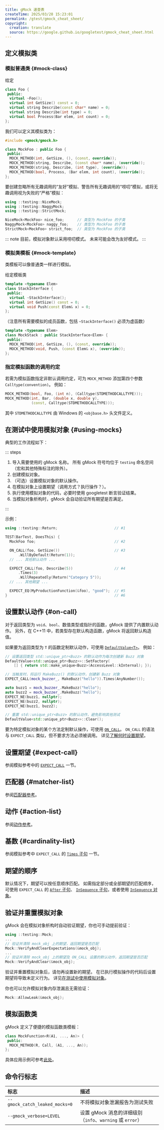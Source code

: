 ```yaml
---
title: gMock 速查表
createTime: 2025/03/28 15:23:01
permalink: /gtest/gmock_cheat_sheet/
copyright:
  creation: translate
  source: https://google.github.io/googletest/gmock_cheat_sheet.html
---
```


## 定义模拟类

### 模拟普通类 {#mock-class}

给定

```cpp
class Foo {
 public:
  virtual ~Foo();
  virtual int GetSize() const = 0;
  virtual string Describe(const char* name) = 0;
  virtual string Describe(int type) = 0;
  virtual bool Process(Bar elem, int count) = 0;
};
```

我们可以定义其模拟类为：

```cpp
#include <gmock/gmock.h>

class MockFoo : public Foo {
 public:
  MOCK_METHOD(int, GetSize, (), (const, override));
  MOCK_METHOD(string, Describe, (const char* name), (override));
  MOCK_METHOD(string, Describe, (int type), (override));
  MOCK_METHOD(bool, Process, (Bar elem, int count), (override));
};
```

要创建忽略所有无趣调用的“友好”模拟、警告所有无趣调用的“唠叨”模拟，或将无趣调用视为失败的“严格”模拟：

```cpp
using ::testing::NiceMock;
using ::testing::NaggyMock;
using ::testing::StrictMock;

NiceMock<MockFoo> nice_foo;      // 类型为 MockFoo 的子类
NaggyMock<MockFoo> naggy_foo;    // 类型为 MockFoo 的子类
StrictMock<MockFoo> strict_foo;  // 类型为 MockFoo 的子类
```

::: note
目前，模拟对象默认采用唠叨模式。
未来可能会改为友好模式。
:::

### 模拟类模板 {#mock-template}

类模板可以像普通类一样进行模拟。

给定模板类

```cpp
template <typename Elem>
class StackInterface {
 public:
  virtual ~StackInterface();
  virtual int GetSize() const = 0;
  virtual void Push(const Elem& x) = 0;
};
```

（注意所有需要模拟的成员函数，包括 `~StackInterface()` 必须为虚函数）

```cpp
template <typename Elem>
class MockStack : public StackInterface<Elem> {
 public:
  MOCK_METHOD(int, GetSize, (), (const, override));
  MOCK_METHOD(void, Push, (const Elem& x), (override));
};
```

### 指定模拟函数的调用约定

若需为模拟函数指定非默认调用约定，可为 `MOCK_METHOD` 添加第四个参数 `Calltype(convention)`。
例如：

```cpp
MOCK_METHOD(bool, Foo, (int n), (Calltype(STDMETHODCALLTYPE)));
MOCK_METHOD(int, Bar, (double x, double y),
            (const, Calltype(STDMETHODCALLTYPE)));
```

其中 `STDMETHODCALLTYPE` 由 Windows 的 `<objbase.h>` 头文件定义。

## 在测试中使用模拟对象 {#using-mocks}

典型的工作流程如下：

::: steps

1. 导入需要使用的 gMock 名称。
   所有 gMock 符号均位于 `testing` 命名空间（宏和其他特殊标注的除外）。
2. 创建模拟对象。
3. （可选）设置模拟对象的默认操作。
4. 在模拟对象上设置期望（调用方式？执行操作？）。
5. 执行使用模拟对象的代码，必要时使用 googletest 断言验证结果。
6. 当模拟对象析构时，gMock 会自动验证所有期望是否满足。

:::

示例：

```cpp
using ::testing::Return;                          // #1

TEST(BarTest, DoesThis) {
  MockFoo foo;                                    // #2

  ON_CALL(foo, GetSize())                         // #3
      .WillByDefault(Return(1));
  // ... 其他默认动作 ...

  EXPECT_CALL(foo, Describe(5))                   // #4
      .Times(3)
      .WillRepeatedly(Return("Category 5"));
  // ... 其他期望 ...

  EXPECT_EQ(MyProductionFunction(&foo), "good");  // #5
}                                                 // #6
```

## 设置默认动作 {#on-call}

对于返回类型为 `void`、`bool`、数值类型或指针的函数，gMock 提供了内置默认动作。
另外，在 C++11 中，若类型存在默认构造函数，gMock 将返回默认构造值。

如果要为返回类型为 `T` 的函数定制默认动作，可使用 [`DefaultValue<T>`](reference/mocking.md#DefaultValue)。
例如：

```cpp
// 设置返回类型 std::unique_ptr<Buzz> 的默认动作为每次创建新 Buzz 对象
DefaultValue<std::unique_ptr<Buzz>>::SetFactory(
    [] { return std::make_unique<Buzz>(AccessLevel::kInternal); });

// 当触发时，将运行 MakeBuzz() 的默认动作，创建新 Buzz 对象
EXPECT_CALL(mock_buzzer_, MakeBuzz("hello")).Times(AnyNumber());

auto buzz1 = mock_buzzer_.MakeBuzz("hello");
auto buzz2 = mock_buzzer_.MakeBuzz("hello");
EXPECT_NE(buzz1, nullptr);
EXPECT_NE(buzz2, nullptr);
EXPECT_NE(buzz1, buzz2);

// 重置 std::unique_ptr<Buzz> 的默认动作，避免影响其他测试
DefaultValue<std::unique_ptr<Buzz>>::Clear();
```

要为特定模拟对象的某个方法定制默认操作，可使用 [`ON_CALL`](reference/mocking.md#ON_CALL)。
`ON_CALL` 的语法与 `EXPECT_CALL` 类似，但不要求方法必须被调用。
详见[了解何时设置期望](gmock_cook_book.md#use-on-call)。

## 设置期望 {#expect-call}

参阅模拟参考中的 [`EXPECT_CALL`](reference/mocking.md#EXPECT_CALL) 一节。

## 匹配器 {#matcher-list}

参阅[匹配器参考](reference/matchers.md)。

## 动作 {#action-list}

参阅[动作参考](reference/actions.md)。

## 基数 {#cardinality-list}

参阅模拟参考中 `EXPECT_CALL` 的 [`Times` 子句](reference/mocking.md#EXPECT_CALL.Times) 一节。

## 期望的顺序

默认情况下，期望可以按任意顺序匹配。
如需指定部分或全部期望的匹配顺序，可使用 `EXPECT_CALL` 的
[`After` 子句](reference/mocking.md#EXPECT_CALL.After)、
[`InSequence` 子句](reference/mocking.md#EXPECT_CALL.InSequence)，或者使用
[`InSequence` 对象](reference/mocking.md#InSequence)。

## 验证并重置模拟对象

gMock 会在模拟对象析构时自动验证期望，你也可手动提前验证：

```cpp
using ::testing::Mock;
...
// 验证并清除 mock_obj 上的期望，返回期望是否匹配
Mock::VerifyAndClearExpectations(&mock_obj);
...
// 验证并清除 mock_obj 上的期望及 ON_CALL 设置的默认动作，返回期望是否匹配
Mock::VerifyAndClear(&mock_obj);
```

验证并重置模拟对象后，请勿再设置新的期望。
在已执行模拟操作的代码后设置期望将导致未定义行为。
详见[在测试中使用模拟对象](gmock_for_dummies.md#using-mocks-in-tests)。

你也可以允许模拟对象内存泄漏且无需验证：

```cpp
Mock::AllowLeak(&mock_obj);
```

## 模拟函数类

gMock 定义了便捷的模拟函数类模板：

```cpp
class MockFunction<R(A1, ..., An)> {
 public:
  MOCK_METHOD(R, Call, (A1, ..., An));
};
```

具体应用示例可参考[此处](gmock_cook_book.md#using-checkpoints)。

## 命令行标志

| 标志                           | 描述                                                      |
| :----------------------------- | :-------------------------------------------------------- |
| `--gmock_catch_leaked_mocks=0` | 不将模拟对象泄漏报告为测试失败                            |
| `--gmock_verbose=LEVEL`        | 设置 gMock 消息的详细级别（`info`、`warning` 或 `error`） |
